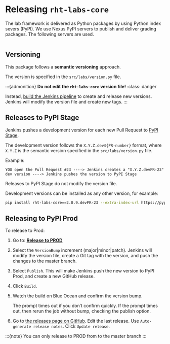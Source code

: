 # Releasing `rht-labs-core`
The lab framework is delivered as Python packages by using Python index severs (PyPI).
We use Nexus PyPI servers to publish and deliver grading packages.
The following servers are used.

```{include} ../_templates/pypi_servers.md
```

## Versioning

This package follows a **semantic versioning** approach.

The version is specified in the `src/labs/version.py` file.



:::{admonition} **Do not edit the `rht-labs-core` version file!**
:class: danger

Instead, [build the Jenkins pipeline](https://jenkins.prod.nextcle.com/blue/organizations/jenkins/rht-labs-core/branches)
to create and release new versions. Jenkins will modify the version file
and create new tags.
:::



## Releases to PyPI Stage

Jenkins pushes a development version for each new Pull Request to [PyPI
Stage](https://pypi.apps.tools.dev.nextcle.com/#browse/browse:labs).

The development version follows the `X.Y.Z.dev${PR-number}` format,
where `X.Y.Z` is the semantic version specified in the
`src/labs/version.py` file.

Example:

    YOU open the Pull Request #23 ----> Jenkins creates a "X.Y.Z.devPR-23" dev version ----> Jenkins pushes the version to PyPI Stage

Releases to PyPI Stage do not modify the version file.

Development versions can be installed as any other version, for example:

``` sh
pip install rht-labs-core==2.0.9.devPR-23 --extra-index-url https://pypi.apps.tools-na100.dev.ole.redhat.com/repository/labs/simple
```

## Releasing to PyPI Prod

To release to Prod:

1.  Go to: **[Release to
    PROD](https://jenkins.prod.nextcle.com/job/Dynolabs/job/rht-labs-core/job/master/build)**

2.  Select the `VersionBump` increment (major\|minor\|patch). Jenkins
    will modify the version file, create a Git tag with the version, and
    push the changes to the master branch.

3.  Select `Publish`. This will make Jenkins push the new version to
    PyPI Prod, and create a new GitHub release.

4.  Click `Build`.

5.  Watch the build on Blue Ocean and confirm the version bump.

    The prompt times out if you don’t confirm quickly. If the prompt
    times out, then rerun the job without bump, checking the publish
    option.

6.  Go to [the releases page on
    GitHub](https://github.com/RedHatTraining/rht-labs-core/releases).
    Edit the last release. Use `Auto-generate release notes`. Click
    `Update release`.

:::{note}
You can only release to PROD from to the master branch
:::

